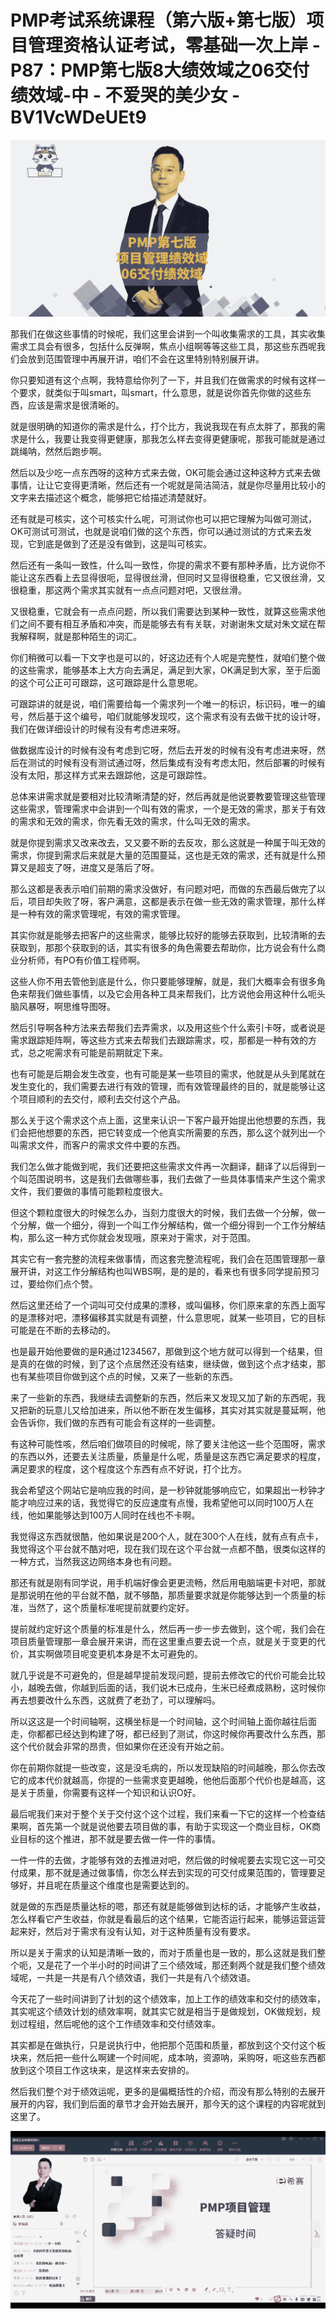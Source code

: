 # PMP考试系统课程（第六版+第七版）项目管理资格认证考试，零基础一次上岸 - P87：PMP第七版8大绩效域之06交付绩效域-中 - 不爱哭的美少女 - BV1VcWDeUEt9

![](img/adf84e5c0a806429e244b4edd699b3b3_0.png)

那我们在做这些事情的时候呢，我们这里会讲到一个叫收集需求的工具，其实收集需求工具会有很多，包括什么反弹啊，焦点小组啊等等这些工具，那这些东西呢我们会放到范围管理中再展开讲，咱们不会在这里特别特别展开讲。

你只要知道有这个点啊，我特意给你列了一下，并且我们在做需求的时候有这样一个要求，就类似于叫smart，叫smart，什么意思，就是说你首先你做的这些东西，应该是需求是很清晰的。

就是很明确的知道你的需求是什么，打个比方，我说我现在有点太胖了，那我的需求是什么，我要让我变得更健康，那我怎么样去变得更健康呢，那我可能就是通过跳绳呐，然然后跑步啊。

然后以及少吃一点东西呀的这种方式来去做，OK可能会通过这种这种方式来去做事情，让让它变得更清晰，然后还有一个呢就是简洁简洁，就是你尽量用比较小的文字来去描述这个概念，能够把它给描述清楚就好。

还有就是可核实，这个可核实什么呢，可测试你也可以把它理解为叫做可测试，OK可测试可测试，也就是说咱们做的这个东西，你可以通过测试的方式来去发现，它到底是做到了还是没有做到，这是叫可核实。

然后还有一条叫一致性，什么叫一致性，你提的需求不要有那种矛盾，比方说你不能让这东西看上去显得很呃，显得很丝滑，但同时又显得很稳重，它又很丝滑，又很稳重，那这两个需求其实就有一点点问题对吧，又很丝滑。

又很稳重，它就会有一点点问题，所以我们需要达到某种一致性，就算这些需求他们之间不要有相互矛盾和冲突，而是能够去有有关联，对谢谢朱文斌对朱文斌在帮我解释啊，就是那种陌生的词汇。

你们稍微可以看一下文字也是可以的，好这边还有个人呢是完整性，就咱们整个做的这些需求，能够基本上大方向去满足，满足到大家，OK满足到大家，至于后面的这个可公正可可跟踪，这可跟踪是什么意思呢。

可跟踪讲的就是说，咱们需要给每一个需求列一个唯一的标识，标识码，唯一的编号，然后基于这个编号，咱们就能够发现哎，这个需求有没有去做干扰的设计呀，我们在做详细设计的时候有没有考虑进来呀。

做数据库设计的时候有没有考虑到它呀，然后去开发的时候有没有考虑进来呀，然后在测试的时候有没有测试通过呀，然后集成有没有考虑太阳，然后部署的时候有没有太阳，那这样方式来去跟踪他，这是可跟踪性。

总体来讲需求就是要相对比较清晰清楚的好，然后再就是他说要教要管理这些管理这些需求，管理需求中会讲到一个叫有效的需求，一个是无效的需求，那关于有效的需求和无效的需求，你先看无效的需求，什么叫无效的需求。

就是你提到需求又改来改去，又又要不断的去反攻，那么这就是一种属于叫无效的需求，你提到需求后来就是大量的范围蔓延，这也是无效的需求，还有就是什么预算又是超支了呀，进度又是落后了呀。

那么这都是表表示咱们前期的需求没做好，有问题对吧，而做的东西最后做完了以后，项目却失败了呀，客户满意，这都是表示在做一些无效的需求管理，那什么样是一种有效的需求管理呢，有效的需求管理。

其实你就是能够去把客户的这些需求，能够比较好的能够去获取到，比较清晰的去获取到，那那个获取到的话，其实有很多的角色需要去帮助你，比方说会有什么商业分析师，有PO有价值工程师啊。

这些人你不用去管他到底是什么，你只要能够理解，就是，我们大概率会有很多角色来帮我们做些事情，以及它会用各种工具来帮我们，比方说他会用这种什么呃头脑风暴呀，啊思维导图呀。

然后引导啊各种方法来去帮我们去弄需求，以及用这些个什么索引卡呀，或者说是需求跟踪矩阵啊，等这些方式来去帮我们去跟踪需求，哎，那都是一种有效的方式，总之呢需求有可能是前期就定下来。

也有可能是后期会发生改变，也有可能是某一些项目的需求，他就是从头到尾就在发生变化的，我们需要去进行有效的管理，而有效管理最终的目的，就是能够让这个项目顺利的去交付，顺利去交付这个产品。

那么关于这个需求这个点上面，这里来认识一下客户最开始提出他想要的东西，我们会把他想要的东西，把它转变成一个他真实所需要的东西，那么这个就列出一个叫需求文件，而客户的需求文件中要的东西。

我们怎么做才能做到呢，我们还要把这些需求文件再一次翻译，翻译了以后得到一个叫范围说明书，这是我们去做哪些事，我们去做了一些具体事情来产生这个需求文件，我们要做的事情可能颗粒度很大。

但这个颗粒度很大的时候怎么办，当刻力度很大的时候，我们去做一个分解，做一个分解，做一个细分，得到一个叫工作分解结构，做一个细分得到一个工作分解结构，那么这一种方式你就会发现哦，原来对于需求，对于范围。

其实它有一套完整的流程来做事情，而这套完整流程呢，我们会在范围管理那一章展开讲，对这工作分解结构也叫WBS啊，是的是的，看来也有很多同学提前预习过，要给你们点个赞。

然后这里还给了一个词叫可交付成果的漂移，或叫偏移，你们原来拿的东西上面写的是漂移对吧，漂移偏移其实就是有调整，什么意思呢，就某一些项目，它的目标可能是在不断的去移动的。

也是最开始他要做的是R通过1234567，那做到这个地方就可以得到一个结果，但是真的在做的时候，到了这个点居然还没有结束，继续做，做到这个点才结束，那也有某些项目你做到这个点的时候，又来了一些新的东西。

来了一些新的东西，我继续去调整新的东西，然后来又发现又加了新的东西呢，我又把新的玩意儿又给加进来，所以他不断在发生偏移，其实对其实就是蔓延啊，他会告诉你，我们做的东西有可能会有这样的一些调整。

有这种可能性咳，然后咱们做项目的时候呢，除了要关注他这一些个范围呀，需求的东西以外，还要去关注质量，质量是什么呢，质量是这东西它满足要求的程度，满足要求的程度，这个程度这个东西有点不好说，打个比方。

我会希望这个网站它是响应我的时间，是一秒钟就能够响应它，如果超出一秒钟才能才响应过来的话，我觉得它的反应速度有点慢，我希望他可以同时100万人在线，他如果能够达到100万人同时在线也不卡啊。

我觉得这东西就很酷，他如果说是200个人，就在300个人在线，就有点有点卡，我觉得这个平台就不酷对吧，现在我们现在这个平台就一点都不酷，很类似这样的一种方式，当然我这边网络本身也有问题。

那还有就是刚有同学说，用手机端好像会更更流畅，然后用电脑端更卡对吧，那就是那说明在他的平台就不酷，就不够酷，那质量要求就是你能够达到一个质量的标准，当然了，这个质量标准呢提前就要约定好。

提前就约定好这个质量的标准是什么，然后再一步一步去做到，这个呢，我们会在项目质量管理那一章会展开来讲，而在这里重点要去说一个点，就是关于变更的代价，其实啊做项目呢变更机本身是不太可避免的。

就几乎说是不可避免的，但是越早提前发现问题，提前去修改它的代价可能会比较小，越晚去做，你越到后面的话，我们说木已成舟，生米已经煮成熟粉，这时候你再去想要改什么东西，这就费了老劲了，可以理解吗。

所以这这是一个时间轴啊，这横坐标是一个时间轴，这个时间轴上面你越往后面走，你都都已经达到构建了呀，都已经到了测试，你这时候你再要改什么东西，那这个代价就会非常的昂贵，但如果你在还没有开始之前。

你在前期你就提一些改变，这是没毛病的，所以发现缺陷的时间越晚，那么你去改它的成本代价就越高，你提的一些需求变更越晚，他他后面那个代价也是越高，这是关于质量，你需要有这样一个知识和认识O好。

最后呢我们来对于整个关于交付这个这个过程，我们来看一下它的这样一个检查结果啊，首先第一个就是说他要去项目做的事，有助于实现这一个商业目标，OK商业目标的这个推进，那不就是要去做一件一件的事情。

一件一件的去做，才能够有效的去推进对吧，然后做的时候呢要去实现它这一可交付成果，那不就是通过做事情，你怎么样去到实现的可交付成果范围的，管理要足够好，并且呢在质量这个维度也是需要达到的。

就是做的东西是质量达标的嗯，那还有就是能够做到达标的话，才能够产生收益，怎么样看它产生收益，你就是看最后的这个结果，它能否运行起来，能够运营运营起来好，然后对于需求有没有认知，对于这种质量有没有要求。

所以是关于需求的认知是清晰一致的，而对于质量也是一致的，那么这就是我们整个呃，又是花了一个半小时的时间讲了三个绩效域，那还剩两个就是我们整个绩效域呢，一共是一共是有八个绩效语，我们一共是有八个绩效语。

今天花了一些时间讲到了计划的这个绩效率，加上工作的绩效率和交付的绩效率，其实呢这个绩效计划的绩效率啊，就其实它就是相当于是做规划，OK做规划，规划过程组，然后呢他的这个工作绩效率和交付绩效率。

其实都是在做执行，只是说执行中，他把那个范围和质量，都放到这个交付这个板块来，然后把一些什么啊建一个时间呢，成本呐，资源呐，采购呀，呃这些东西都放到这个项目工作这块来，是这样来去安排的。

然后我们整个对于绩效运呢，更多的是偏概括性的介绍，而没有那么特别的去展开展开的内容，我们到后面的章节才会开始去展开，那今天的这个课程的内容呢就到这里了。



![](img/adf84e5c0a806429e244b4edd699b3b3_2.png)